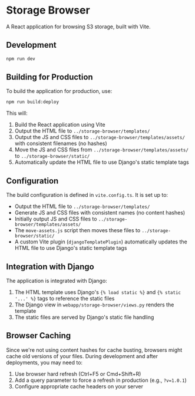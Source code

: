 # Storage Browser

A React application for browsing S3 storage, built with Vite.

## Development

```bash
npm run dev
```

## Building for Production

To build the application for production, use:

```bash
npm run build:deploy
```

This will:
1. Build the React application using Vite
2. Output the HTML file to `../storage-browser/templates/`
3. Output the JS and CSS files to `../storage-browser/templates/assets/` with consistent filenames (no hashes)
4. Move the JS and CSS files from `../storage-browser/templates/assets/` to `../storage-browser/static/`
5. Automatically update the HTML file to use Django's static template tags

## Configuration

The build configuration is defined in `vite.config.ts`. It is set up to:

- Output the HTML file to `../storage-browser/templates/`
- Generate JS and CSS files with consistent names (no content hashes)
- Initially output JS and CSS files to `../storage-browser/templates/assets/`
- The `move-assets.js` script then moves these files to `../storage-browser/static/`
- A custom Vite plugin (`djangoTemplatePlugin`) automatically updates the HTML file to use Django's static template tags

## Integration with Django

The application is integrated with Django:

1. The HTML template uses Django's `{% load static %}` and `{% static '...' %}` tags to reference the static files
2. The Django view in `webapp/storage-browser/views.py` renders the template
3. The static files are served by Django's static file handling

## Browser Caching

Since we're not using content hashes for cache busting, browsers might cache old versions of your files. During development and after deployments, you may need to:

1. Use browser hard refresh (Ctrl+F5 or Cmd+Shift+R)
2. Add a query parameter to force a refresh in production (e.g., `?v=1.0.1`)
3. Configure appropriate cache headers on your server

